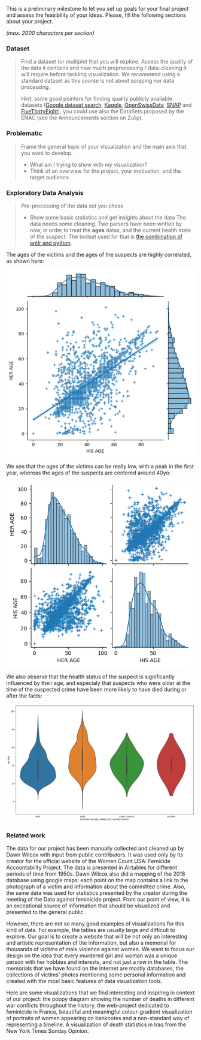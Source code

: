 This is a preliminary milestone to let you set up goals for your final project and assess the feasibility of your ideas.
Please, fill the following sections about your project.

*(max. 2000 characters per section)*

### Dataset

> Find a dataset (or multiple) that you will explore. Assess the quality of the data it contains and how much preprocessing / data-cleaning it will require before tackling visualization. We recommend using a standard dataset as this course is not about scraping nor data processing.
>
> Hint: some good pointers for finding quality publicly available datasets ([Google dataset search](https://datasetsearch.research.google.com/), [Kaggle](https://www.kaggle.com/datasets), [OpenSwissData](https://opendata.swiss/en/), [SNAP](https://snap.stanford.edu/data/) and [FiveThirtyEight](https://data.fivethirtyeight.com/)), you could use also the DataSets proposed by the ENAC (see the Announcements section on Zulip).

### Problematic

> Frame the general topic of your visualization and the main axis that you want to develop.
> - What am I trying to show with my visualization?
> - Think of an overview for the project, your motivation, and the target audience.

### Exploratory Data Analysis

> Pre-processing of the data set you chose
> - Show some basic statistics and get insights about the data
The data needs some cleaning.
Two parsers have been written by now, in order to treat the **ages** datas, and the current health state of the suspect.
The toolset used for that is [the combination of antlr and python](https://faun.pub/introduction-to-antlr-python-af8a3c603d23).

The ages of the victims and the ages of the suspects are highly correlated, as shown here:

![Correlation between ages](./milestone_imgs/regage.png "correlation")

We see that the ages of the victims can be really low, with a peak in the first year, whereas the ages of the suspects are centered around 40yo:

![Age distribution](./milestone_imgs/pair_age.png "ages")

We also observe that the health status of the suspect is significantly influenced by their age, and especialy that suspects who were older at the time of the suspected crime have been more likely to have died during or after the facts:

<img src="./milestone_imgs/violin.png" alt="drawing" width="750"/>

### Related work

The data for our project has been manually collected and cleaned up by Dawn Wilcox with input from public contributors. It was used only by its creator for the official website of the Women Count USA: Femicide Accountability Project. The data is presented in Airtables for different periods of time from 1950s. Dawn Wilcox also did a mapping of the 2018 database using google maps: each point on the map contains a link to the photograph of a victim and information about the committed crime. Also, the same data was used for statistics presented by the creator during the meeting of the Data against feminicide project. From our point of view, it is an exceptional source of information that should be visualized and presented to the general public.

However, there are not so many good examples of visualizations for this kind of data. For example, the tables are usually large and difficult to explore. Our goal is to create a website that will be not only an interesting and artistic representation of the information, but also a memorial for thousands of victims of male violence against women. We want to focus our design on the idea that every murdered girl and woman was a unique person with her hobbies and interests, and not just a row in the table. The memorials that we have found on the Internet are mostly databases, the collections of victims’ photos mentioning some personal information and created with the most basic features of data visualization tools.

Here are some visualizations that we find interesting and inspiring in context of our project: the poppy diagram showing the number of deaths in different war conflicts throughout the history, the web-project dedicated to feminicide in France, beautiful and meaningful colour-gradient visualization of portraits of women appearing on banknotes and a non-standard way of representing a timeline. A visualization of death statistics in Iraq from the New York Times Sunday Opinion.


